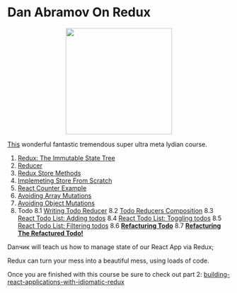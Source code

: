 # Dan Abramov On Redux

<p align="center">
<img src="https://images.contentful.com/34rjphroaymg/4rnTNHjdSoEWmYUg2YgE0y/8fe539e8bb8b6465e107b6154f669f11/redux.svg" width="240">
</p>

[This]() wonderful fantastic tremendous super ultra meta lydian course.

1. [Redux: The Immutable State Tree](/1%20State%20Tree.md)
2. [Reducer](/%202%20Reducer.md)
3. [Redux Store Methods](3%20Store%20%Methods.md)
4. [Implemeting Store From Scratch](4%20Store%20From%20Scratch.md)
5. [React Counter Example](5%20React%20Counter.md)
6. [Avoiding Array Mutations](6%20Avoiding%20Array%20)
7. [Avoiding Object Mutations](7%20Avoiding%20Object%20Mutations.md)
8. Todo
   8.1 [Writing Todo Reducer](8%20Todo%20Reducer.md)
   8.2 [Todo Reducers Composition](9%20Todo%20Composition.md)
   8.3 [React Todo List: Adding todos](10%Todo%React%201.md)
   8.4 [React Todo List: Toggling todos](11%Todo%React%202.md)
   8.5 [React Todo List: Filtering todos](12%Todo%React%203.md)
   8.6 [**Refacturing Todo**](13%20Refacturing.md)
   8.7 [**Refacturing The Refactured Todo!**](14%20Refacturing%202.md)

Danчик will teach us how to manage state of our React App via Redux;

Redux can turn your mess into a beautiful mess, using loads of code.

Once you are finished with this course be sure to check out part 2: [building-react-applications-with-idiomatic-redux](https://egghead.io/courses/building-react-applications-with-idiomatic-redux)

